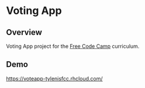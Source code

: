 # Voting App


## Overview

Voting App project  for the [Free Code Camp](http://www.freecodecamp.com)  curriculum.

## Demo

https://voteapp-tylenisfcc.rhcloud.com/